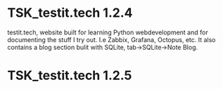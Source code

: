 # TSK_testit.tech 1.2.4

testit.tech, website built for learning Python webdevelopment and
for documenting the stuff I try out. I.e Zabbix, Grafana, Octopus, etc.
It also contains a blog section bulit with SQLite, tab->SQLite->Note Blog.

# TSK_testit.tech 1.2.5


